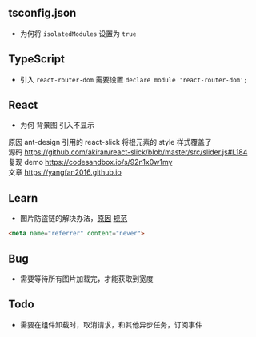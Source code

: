 ## tsconfig.json

- 为何将 `isolatedModules` 设置为 `true`  


## TypeScript

- 引入 `react-router-dom` 需要设置 `declare module 'react-router-dom';`

## React

- 为何 背景图 引入不显示   

原因 ant-design 引用的 react-slick 将根元素的 style 样式覆盖了   
源码 https://github.com/akiran/react-slick/blob/master/src/slider.js#L184  
复现 demo https://codesandbox.io/s/92n1x0w1my  
文章 https://yangfan2016.github.io


## Learn
- 图片防盗链的解决办法，[原因](https://www.cnblogs.com/liuxiaopi/p/8084896.html) [规范](https://html.spec.whatwg.org/multipage/semantics.html#meta-referrer)

```html
<meta name="referrer" content="never">
```

## Bug

- 需要等待所有图片加载完，才能获取到宽度

## Todo

- 需要在组件卸载时，取消请求，和其他异步任务，订阅事件
